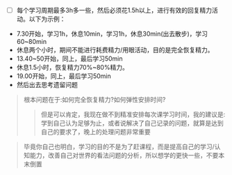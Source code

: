 - [ ] 每个学习周期最多3h多一些，然后必须花1.5h以上，进行有效的回复精力活动。以下为示例：
- 7.30开始，学习1h，休息10min，学习1h，休息30min(出去散步)，学习60~80min
- 休息两个小时，期间不能进行耗费精力/用眼活动，目的是完全恢复精力。
- 13.40~50开始，同上，最后学习50min
- 休息1.5小时，恢复精力70%~80%精力。
- 19.00开始，同上，最后学习50min
- 然后出去思考遗留问题

> 根本问题在于:如何完全恢复精力?如何弹性安排时间?
>> 但是可以肯定，我现在做不到精准安排每次课学习时间，我的建议是:学到自己认为足够为止，或者说解决了自己记录的问题，就算是达到自己的要求了，晚上的处理问题非常重要  

> 毕竟你自己也明白，学习的目的不是为了赶课程，而是提高自己的学习/认知能力，改善自己对世界的看法问题的分析，所以想学的更快一些，不要本末倒置


